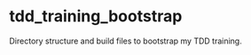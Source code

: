 tdd_training_bootstrap
======================

Directory structure and build files to bootstrap my TDD training.
